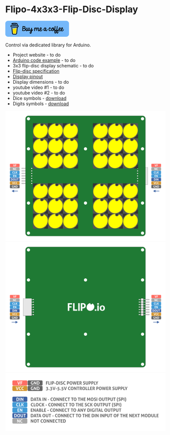 # Flipo-4x3x3-Flip-Disc-Display
<a href="https://www.buymeacoffee.com/marcinsaj"><img src="https://github.com/marcinsaj/marcinsaj/blob/main/Buy-me-a-coffee.png" /></a> 
</br>

Control via dedicated library for Arduino.

- Project website - to do
- [Arduino code example](https://github.com/marcinsaj/Flipo-4x3x3-Flip-Disc-Display/tree/main/examples) - to do
- 3x3 flip-disc display schematic - to do
- [Flip-disc specification](https://github.com/marcinsaj/Flipo-Flip-disc-Display-Specification/raw/main/datasheet/Flipo-Flip-Disc-Specification.pdf)
- [Display pinout](https://github.com/marcinsaj/Flipo-4x3x3-Flip-Disc-Display/raw/main/datasheet/Flip-disc-4x3x3-Display-Pinout.pdf)
- Display dimensions - to do
- youtube video #1 - to do
- youtube video #2 - to do
- Dice symbols - [download](https://github.com/marcinsaj/Flipo-4x3x3-Flip-Disc-Display/raw/main/datasheet/Flipo-3x3-Flip-Disc-Display-Dice-Symbols.pdf)
- Digits symbols - [download](https://github.com/marcinsaj/Flipo-4x3x3-Flip-Disc-Display/raw/main/datasheet/Flipo-3x3-Flip-Disc-Display-Digits-Symbols.pdf)



![4x3x3 Flip-disc Display Pinout - top](https://github.com/marcinsaj/Flipo-4x3x3-Flip-Disc-Display/blob/main/datasheet/Flip-disc-4x3x3-Display-Pinout-top.png)
![4x3x3 Flip-disc Display Pinout - bottom](https://github.com/marcinsaj/Flipo-4x3x3-Flip-Disc-Display/blob/main/datasheet/Flip-disc-4x3x3-Display-Pinout-bottom.png)
![4x3x3 Flip-disc Display Pinout - description](https://github.com/marcinsaj/Flipo-4x3x3-Flip-Disc-Display/blob/main/datasheet/Flip-disc-4x3x3-Display-Pinout-description.png)
